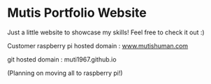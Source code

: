 # Mutis Portfolio Website
Just a little website to showcase my skills! Feel free to check it out :)


 Customer raspberry pi hosted domain : www.mutishuman.com

 
 git hosted domain : muti1967.github.io

 
 (Planning on moving all to raspberry pi!)
